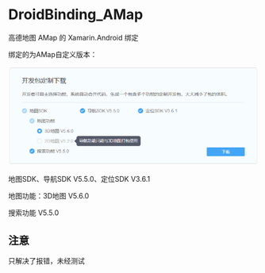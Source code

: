 # DroidBinding_AMap
高德地图 AMap 的 Xamarin.Android 绑定

绑定的为AMap自定义版本：

![自定义版本](./AMap_custom.png)

地图SDK、导航SDK V5.5.0、定位SDK V3.6.1

地图功能：3D地图 V5.6.0

搜索功能 V5.5.0

## 注意
只解决了报错，未经测试
